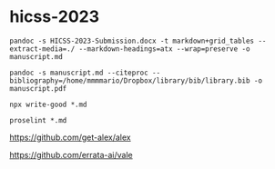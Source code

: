 # hicss-2023


``pandoc -s HICSS-2023-Submission.docx -t markdown+grid_tables --extract-media=./ --markdown-headings=atx --wrap=preserve -o manuscript.md``

``pandoc -s manuscript.md --citeproc --bibliography=/home/mmmmario/Dropbox/library/bib/library.bib -o manuscript.pdf``

``npx write-good *.md``

``proselint *.md``

https://github.com/get-alex/alex

https://github.com/errata-ai/vale